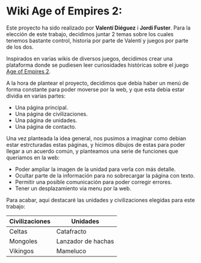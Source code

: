 # Wiki Age of Empires 2:

Este proyecto ha sido realizado por **Valentí Diéguez** i **Jordi Fuster**.
Para la elección de este trabajo, decidimos juntar 2 temas sobre los cuales tenemos bastante control, historia por parte de Valentí y juegos por parte de los dos.

Inspirados en varias wikis de diversos juegos, decidimos crear una plataforma donde se pudiesen leer curiosidades históricas sobre el juego [Age of Empires 2](http://ageofempires.wikia.com).

A la hora de plantear el proyecto, decidimos que debia haber un menú de forma constante para poder moverse por la web, y que esta debia estar dividia en varias partes:
 - Una página principal.
 - Una página de civilizaciones.	
 - Una página de unidades.
 - Una página de contacto.
 
Una vez planteada la idea general, nos pusimos a imaginar como debian estar estrcturadas estas páginas, y hicimos dibujos de estas para poder llegar a un acuerdo común, y planteamos una serie de funciones que queriamos en la web:
 - Poder ampliar la imagen de la unidad para verla con más detalle.
 - Ocultar parte de la información para no sobrecargar la página con texto.
 - Permitir una posible comunicación para poder corregir errores.
 - Tener un desplazamiento via menu por la web.

Para acabar, aqui destacaré las unidades y civilizaciones elegidas para este trabajo:

Civilizaciones | Unidades
------------ | -------------
Celtas | Catafracto
Mongoles | Lanzador de hachas
Vikingos | Mameluco

